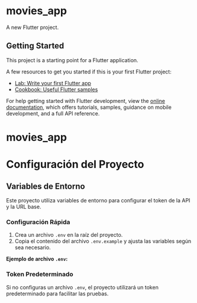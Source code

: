 # movies_app

A new Flutter project.

## Getting Started

This project is a starting point for a Flutter application.

A few resources to get you started if this is your first Flutter project:

- [Lab: Write your first Flutter app](https://docs.flutter.dev/get-started/codelab)
- [Cookbook: Useful Flutter samples](https://docs.flutter.dev/cookbook)

For help getting started with Flutter development, view the
[online documentation](https://docs.flutter.dev/), which offers tutorials,
samples, guidance on mobile development, and a full API reference.

# movies_app

# Configuración del Proyecto

## Variables de Entorno

Este proyecto utiliza variables de entorno para configurar el token de la API y la URL base.

### Configuración Rápida

1. Crea un archivo `.env` en la raíz del proyecto.
2. Copia el contenido del archivo `.env.example` y ajusta las variables según sea necesario.

**Ejemplo de archivo `.env`:**

### Token Predeterminado

Si no configuras un archivo `.env`, el proyecto utilizará un token predeterminado para facilitar las pruebas.
